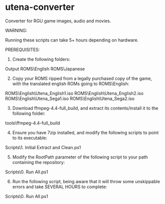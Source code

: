 # utena-converter
Converter for RGU game images, audio and movies.

WARNING:

Running these scripts can take 5+ hours depending on hardware. 

PREREQUISITES:
1. Create the following folders:

Output
ROMS\English
ROMS\Japanese

2. Copy your ROMS ripped from a legally purchased copy of the game, with the translated english ROMs going to ROMS\English:

ROMS\English\Utena_English1.iso
ROMS\English\Utena_English2.iso
ROMS\English\Utena_Sega1.iso
ROMS\English\Utena_Sega2.iso

3. Download ffmpeg-4.4-full_build, and extract its contents/install it to the following folder:

tools\ffmpeg-4.4-full_build

4. Ensure you have 7zip installed, and modify the following scripts to point to its executable:

Scripts\1. Initial Extract and Clean.ps1

5. Modify the RootPath parameter of the following script to your path containing the repository:

Scripts\0. Run All.ps1

6. Run the following script, being aware that it will throw some unskippable errors and take SEVERAL HOURS to complete:

Scripts\0. Run All.ps1

